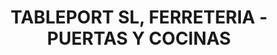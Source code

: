 ---
title: "TABLEPORT SL, FERRETERIA - PUERTAS Y COCINAS"
url: /jativa/tableport-sl-ferreteria-puertas-y-cocinas/
shop: Eisenwaren
---